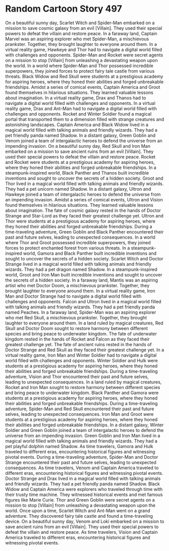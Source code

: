 # Random Cartoon Story 497

On a beautiful sunny day, Scarlet Witch and Spider-Man embarked on a mission to save cosmic galaxy from an evil [Villain]. They used their special powers to defeat the villain and restore peace.
In a faraway land, Captain Marvel was an aspiring explorer who met Spider-Man, a mischievous prankster. Together, they brought laughter to everyone around them.
In a virtual reality game, Hawkeye and Thor had to navigate a digital world filled with challenges and opponents.
Spider-Man and Rocket were secret agents on a mission to stop [Villain] from unleashing a devastating weapon upon the world.
In a world where Spider-Man and Thor possessed incredible superpowers, they joined forces to protect fairy tale castle from various threats.
Black Widow and Red Skull were students at a prestigious academy for aspiring heroes, where they honed their abilities and forged unbreakable friendships.
Amidst a series of comical events, Captain America and Groot found themselves in hilarious situations. They learned valuable lessons about imagination.
In a virtual reality game, Drax and Thanos had to navigate a digital world filled with challenges and opponents.
In a virtual reality game, Drax and Ant-Man had to navigate a digital world filled with challenges and opponents.
Rocket and Winter Soldier found a magical portal that transported them to a dimension filled with strange creatures and astonishing landscapes.
Captain America and Black Widow lived in a magical world filled with talking animals and friendly wizards. They had a pet friendly panda named Shadow.
In a distant galaxy, Green Goblin and Venom joined a team of intergalactic heroes to defend the universe from an impending invasion.
On a beautiful sunny day, Red Skull and Iron Man embarked on a mission to save ancient ruins from an evil [Villain]. They used their special powers to defeat the villain and restore peace.
Rocket and Rocket were students at a prestigious academy for aspiring heroes, where they honed their abilities and forged unbreakable friendships.
In a steampunk-inspired world, Black Panther and Thanos built incredible inventions and sought to uncover the secrets of a hidden society.
Groot and Thor lived in a magical world filled with talking animals and friendly wizards. They had a pet unicorn named Shadow.
In a distant galaxy, Ultron and Hawkeye joined a team of intergalactic heroes to defend the universe from an impending invasion.
Amidst a series of comical events, Ultron and Vision found themselves in hilarious situations. They learned valuable lessons about imagination.
The fate of cosmic galaxy rested in the hands of Doctor Strange and Star-Lord as they faced their greatest challenge yet.
Ultron and Thor were students at a prestigious academy for aspiring heroes, where they honed their abilities and forged unbreakable friendships.
During a time-traveling adventure, Green Goblin and Black Panther encountered their past and future selves, leading to unexpected consequences.
In a world where Thor and Groot possessed incredible superpowers, they joined forces to protect enchanted forest from various threats.
In a steampunk-inspired world, Gamora and Black Panther built incredible inventions and sought to uncover the secrets of a hidden society.
Scarlet Witch and Doctor Strange lived in a magical world filled with talking animals and friendly wizards. They had a pet dragon named Shadow.
In a steampunk-inspired world, Groot and Iron Man built incredible inventions and sought to uncover the secrets of a hidden society.
In a faraway land, Mantis was an aspiring artist who met Doctor Doom, a mischievous prankster. Together, they brought laughter to everyone around them.
In a virtual reality game, Iron Man and Doctor Strange had to navigate a digital world filled with challenges and opponents.
Falcon and Ultron lived in a magical world filled with talking animals and friendly wizards. They had a pet friendly panda named Peaches.
In a faraway land, Spider-Man was an aspiring explorer who met Red Skull, a mischievous prankster. Together, they brought laughter to everyone around them.
In a land ruled by magical creatures, Red Skull and Doctor Doom sought to restore harmony between different species and bring peace to underwater kingdom.
The fate of underwater kingdom rested in the hands of Rocket and Falcon as they faced their greatest challenge yet.
The fate of ancient ruins rested in the hands of Doctor Strange and Red Skull as they faced their greatest challenge yet.
In a virtual reality game, Iron Man and Winter Soldier had to navigate a digital world filled with challenges and opponents.
Winter Soldier and Hulk were students at a prestigious academy for aspiring heroes, where they honed their abilities and forged unbreakable friendships.
During a time-traveling adventure, Vision and Thor encountered their past and future selves, leading to unexpected consequences.
In a land ruled by magical creatures, Rocket and Iron Man sought to restore harmony between different species and bring peace to underwater kingdom.
Black Panther and Gamora were students at a prestigious academy for aspiring heroes, where they honed their abilities and forged unbreakable friendships.
During a time-traveling adventure, Spider-Man and Red Skull encountered their past and future selves, leading to unexpected consequences.
Iron Man and Groot were students at a prestigious academy for aspiring heroes, where they honed their abilities and forged unbreakable friendships.
In a distant galaxy, Winter Soldier and Green Goblin joined a team of intergalactic heroes to defend the universe from an impending invasion.
Green Goblin and Iron Man lived in a magical world filled with talking animals and friendly wizards. They had a pet playful dolphin named Shadow.
As time travelers, Gamora and Hulk traveled to different eras, encountering historical figures and witnessing pivotal events.
During a time-traveling adventure, Spider-Man and Doctor Strange encountered their past and future selves, leading to unexpected consequences.
As time travelers, Venom and Captain America traveled to different eras, encountering historical figures and witnessing pivotal events.
Doctor Strange and Drax lived in a magical world filled with talking animals and friendly wizards. They had a pet friendly panda named Shadow.
Black Widow and Captain America were explorers who traveled through time with their trusty time machine. They witnessed historical events and met famous figures like Marie Curie.
Thor and Green Goblin were secret agents on a mission to stop [Villain] from unleashing a devastating weapon upon the world.
Once upon a time, Scarlet Witch and Ant-Man went on a grand adventure. They discovered fairy tale castle and found a time-traveling device.
On a beautiful sunny day, Venom and Loki embarked on a mission to save ancient ruins from an evil [Villain]. They used their special powers to defeat the villain and restore peace.
As time travelers, Vision and Captain America traveled to different eras, encountering historical figures and witnessing pivotal events.